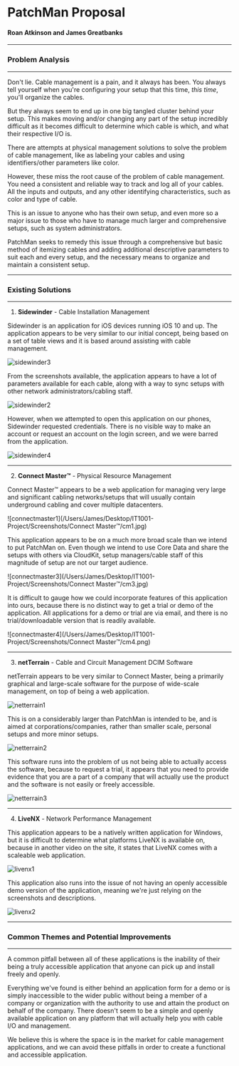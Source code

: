 # PatchMan Proposal

#### Roan Atkinson and James Greatbanks

---

### Problem Analysis

---

Don't lie. Cable management is a pain, and it always has been. You always tell yourself when you're configuring your setup that this time, *this time*, you'll organize the cables.

But they always seem to end up in one big tangled cluster behind your setup. This makes moving and/or changing any part of the setup incredibly difficult as it becomes difficult to determine which cable is which, and what their respective I/O is.

There are attempts at physical management solutions to solve the problem of cable management, like as labeling your cables and using identifiers/other parameters like color.

However, these miss the root cause of the problem of cable management. You need a consistent and reliable way to track and log all of your cables. All the inputs and outputs, and any other identifying characteristics, such as color and type of cable.

This is an issue to anyone who has their own setup, and even more so a major issue to those who have to manage much larger and comprehensive setups, such as system administrators.

PatchMan seeks to remedy this issue through a comprehensive but basic method of itemizing cables and adding additional descriptive parameters to suit each and every setup, and the necessary means to organize and maintain a consistent setup.

---

### Existing Solutions

---

1) **Sidewinder** - Cable Installation Management

Sidewinder is an application for iOS devices running iOS 10 and up. The application appears to be very similar to our initial concept, being based on a set of table views and it is based around assisting with cable management.

![sidewinder3](/Users/James/Desktop/IT1001-Project/Screenshots/Sidewinder/sw3.png)

From the screenshots available, the application appears to have a lot of parameters available for each cable, along with a way to sync setups with other network administrators/cabling staff.

![sidewinder2](/Users/James/Desktop/IT1001-Project/Screenshots/Sidewinder/sw2.png)

However, when we attempted to open this application on our phones, Sidewinder requested credentials. There is no visible way to make an account or request an account on the login screen, and we were barred from the application.

![sidewinder4](/Users/James/Desktop/IT1001-Project/Screenshots/Sidewinder/sw4.png)

---

2) **Connect Master™** - Physical Resource Management

Connect Master™ appears to be a web application for managing very large and significant cabling networks/setups that will usually contain underground cabling and cover multiple datacenters.

![connectmaster1](/Users/James/Desktop/IT1001-Project/Screenshots/Connect Master™/cm1.jpg)

This application appears to be on a much more broad scale than we intend to put PatchMan on. Even though we intend to use Core Data and share the setups with others via CloudKit, setup managers/cable staff of this magnitude of setup are not our target audience.

![connectmaster3](/Users/James/Desktop/IT1001-Project/Screenshots/Connect Master™/cm3.jpg)

It is difficult to gauge how we could incorporate features of this application into ours, because there is no distinct way to get a trial or demo of the application. All applications for a demo or trial are via email, and there is no trial/downloadable version that is readily available.

![connectmaster4](/Users/James/Desktop/IT1001-Project/Screenshots/Connect Master™/cm4.png)

---

3) **netTerrain** - Cable and Circuit Management DCIM Software

netTerrain appears to be very similar to Connect Master, being a primarily graphical and large-scale software for the purpose of wide-scale management, on top of being a web application.

![netterrain1](/Users/James/Desktop/IT1001-Project/Screenshots/netTerrain/nt1.png)

This is on a considerably larger than PatchMan is intended to be, and is aimed at corporations/companies, rather than smaller scale, personal setups and more minor setups.

![netterrain2](/Users/James/Desktop/IT1001-Project/Screenshots/netTerrain/nt2.png)

This software runs into the problem of us not being able to actually access the software, because to request a trial, it appears that you need to provide evidence that you are a part of a company that will actually use the product and the software is not easily or freely accessible.

![netterrain3](/Users/James/Desktop/IT1001-Project/Screenshots/netTerrain/nt3.png)


---

4) **LiveNX** - Network Performance Management

This application appears to be a natively written application for Windows, but it is difficult to determine what platforms LiveNX is available on, because in another video on the site, it states that LiveNX comes with a scaleable web application.

![livenx1](/Users/James/Desktop/IT1001-Project/Screenshots/LiveNX/lnx3.png)

This application also runs into the issue of not having an openly accessible demo version of the application, meaning we're just relying on the screenshots and descriptions.

![livenx2](/Users/James/Desktop/IT1001-Project/Screenshots/LiveNX/lnx4.png)

---

### Common Themes and Potential Improvements

---

A common pitfall between all of these applications is the inability of their being a truly accessible application that anyone can pick up and install freely and openly.

Everything we've found is either behind an application form for a demo or is simply inaccessible to the wider public without being a member of a company or organization with the authority to use and attain the product on behalf of the company. There doesn't seem to be a simple and openly available application on any platform that will actually help you with cable I/O and management.

We believe this is where the space is in the market for cable management applications, and we can avoid these pitfalls in order to create a functional and accessible application.
